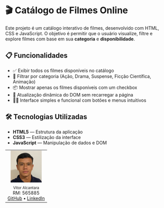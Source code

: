 # 🎬 Catálogo de Filmes Online

Este projeto é um catálogo interativo de filmes, desenvolvido com HTML, CSS e JavaScript. O objetivo é permitir que o usuário visualize, filtre e explore filmes com base em sua **categoria** e **disponibilidade**.

## 📋 Funcionalidades

- ✅ Exibir todos os filmes disponíveis no catálogo
- 🎯 Filtrar por categoria (Ação, Drama, Suspense, Ficção Científica, Animação)
- 📦 Mostrar apenas os filmes disponíveis com um checkbox
- 🧠 Atualização dinâmica do DOM sem recarregar a página
- 👨‍💻 Interface simples e funcional com botões e menus intuitivos

## 🛠 Tecnologias Utilizadas

- **HTML5** — Estrutura da aplicação
- **CSS3** — Estilização da interface
- **JavaScript** — Manipulação de dados e DOM

<table>
  <tr>
    <td align="center">
      <img src="/img/Vitor.png" width="100px;" alt="Foto Vitor"/>
      <br>
      <sub>Vitor Alcantara</sub>
      <br>
      RM: 565885
      <br><a href="https://github.com/VitorAlcantara-tech" target="_blank">GitHub</a>
      • <a href="https://www.linkedin.com/in/vitor-alcantara" target="_blank">LinkedIn</a>
    </td>

